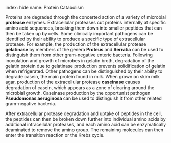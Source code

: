 index: hide
name: Protein Catabolism

Proteins are degraded through the concerted action of a variety of microbial  **protease** enzymes. Extracellular proteases cut proteins internally at specific amino acid sequences, breaking them down into smaller peptides that can then be taken up by cells. Some clinically important pathogens can be identified by their ability to produce a specific type of extracellular protease. For example, the production of the extracellular protease  **gelatinase** by members of the genera  **Proteus** and  **Serratia** can be used to distinguish them from other gram-negative enteric bacteria. Following inoculation and growth of microbes in gelatin broth, degradation of the gelatin protein due to gelatinase production prevents solidification of gelatin when refrigerated. Other pathogens can be distinguished by their ability to degrade casein, the main protein found in milk. When grown on skim milk agar, production of the extracellular protease  **caseinase** causes degradation of casein, which appears as a zone of clearing around the microbial growth. Caseinase production by the opportunist pathogen  **Pseudomonas aeruginosa** can be used to distinguish it from other related gram-negative bacteria.

After extracellular protease degradation and uptake of peptides in the cell, the peptides can then be broken down further into individual amino acids by additional intracellular proteases, and each amino acid can be enzymatically deaminated to remove the amino group. The remaining molecules can then enter the transition reaction or the Krebs cycle.

